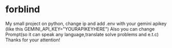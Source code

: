 # forblind
My small project on python, change ip and add .env with your gemini apikey (like this GEMINI_API_KEY="YOURAPIKEYHERE")
Also you can change Prompt(so it can speak any language,translate solve problems and e.t.c)
Thanks for your attention!
